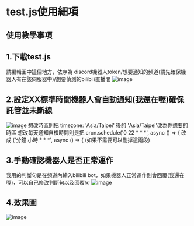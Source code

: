 # test.js使用細項

## 使用教學事項

## 1.下載test.js
請編輯圖中這個地方，依序為 discord機器人token/想要通知的頻道(請先確保機器人有在該伺服器中)/想要偵測的bilibili直播間 
![image](https://github.com/user-attachments/assets/69b2bfec-c92a-44b4-bf0a-0e89580e03a0)

## 2.設定XX標準時間機器人會自動通知(我還在喔)確保託管並未斷線
![image](https://github.com/user-attachments/assets/b450c31a-c58e-4140-a06b-1748ff104e84)
想改時區則把 timezone: 'Asia/Taipei' 後的 'Asia/Taipei'改為你想要的時區
想改每天通知自檢時間則是把 cron.schedule('0 22 * * *', async () => { 改成 ('分鐘 小時 * * *', async () => {
(如果不需要可以刪掉這兩段)

## 3.手動確認機器人是否正常運作
我用的判斷句是在頻道內輸入bilibili bot，如果機器人正常運作則會回覆(我還在喔)，可以自己修改判斷句以及回覆句
![image](https://github.com/user-attachments/assets/840d3ce9-c3de-4980-b1e7-cddac80b192e)

## 4.效果圖
![image](https://github.com/user-attachments/assets/85152dcc-e167-4628-aa19-4144984e7d80)
